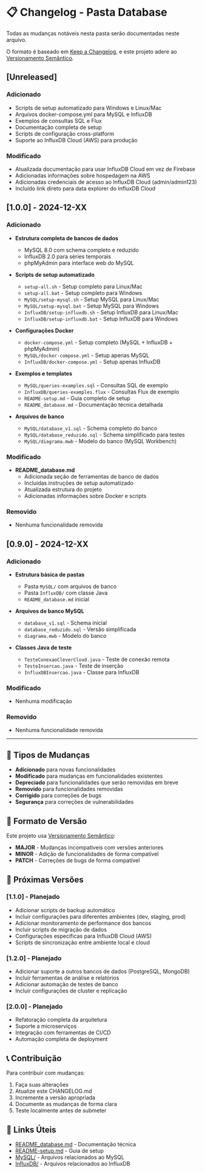 # 📋 Changelog - Pasta Database

Todas as mudanças notáveis nesta pasta serão documentadas neste arquivo.

O formato é baseado em [Keep a Changelog](https://keepachangelog.com/pt-BR/1.0.0/),
e este projeto adere ao [Versionamento Semântico](https://semver.org/lang/pt-BR/).

## [Unreleased]

### Adicionado
- Scripts de setup automatizado para Windows e Linux/Mac
- Arquivos docker-compose.yml para MySQL e InfluxDB
- Exemplos de consultas SQL e Flux
- Documentação completa de setup
- Scripts de configuração cross-platform
- Suporte ao InfluxDB Cloud (AWS) para produção

### Modificado
- Atualizada documentação para usar InfluxDB Cloud em vez de Firebase
- Adicionadas informações sobre hospedagem na AWS
- Adicionadas credenciais de acesso ao InfluxDB Cloud (admin/admin123)
- Incluído link direto para data explorer do InfluxDB Cloud

## [1.0.0] - 2024-12-XX

### Adicionado
- **Estrutura completa de bancos de dados**
  - MySQL 8.0 com schema completo e reduzido
  - InfluxDB 2.0 para séries temporais
  - phpMyAdmin para interface web do MySQL

- **Scripts de setup automatizado**
  - `setup-all.sh` - Setup completo para Linux/Mac
  - `setup-all.bat` - Setup completo para Windows
  - `MySQL/setup-mysql.sh` - Setup MySQL para Linux/Mac
  - `MySQL/setup-mysql.bat` - Setup MySQL para Windows
  - `InfluxDB/setup-influxdb.sh` - Setup InfluxDB para Linux/Mac
  - `InfluxDB/setup-influxdb.bat` - Setup InfluxDB para Windows

- **Configurações Docker**
  - `docker-compose.yml` - Setup completo (MySQL + InfluxDB + phpMyAdmin)
  - `MySQL/docker-compose.yml` - Setup apenas MySQL
  - `InfluxDB/docker-compose.yml` - Setup apenas InfluxDB

- **Exemplos e templates**
  - `MySQL/queries-examples.sql` - Consultas SQL de exemplo
  - `InfluxDB/queries-examples.flux` - Consultas Flux de exemplo
  - `README-setup.md` - Guia completo de setup
  - `README_database.md` - Documentação técnica detalhada

- **Arquivos de banco**
  - `MySQL/database_v1.sql` - Schema completo do banco
  - `MySQL/database_reduzido.sql` - Schema simplificado para testes
  - `MySQL/diagrama.mwb` - Modelo do banco (MySQL Workbench)

### Modificado
- **README_database.md**
  - Adicionada seção de ferramentas de banco de dados
  - Incluídas instruções de setup automatizado
  - Atualizada estrutura do projeto
  - Adicionadas informações sobre Docker e scripts

### Removido
- Nenhuma funcionalidade removida

## [0.9.0] - 2024-12-XX

### Adicionado
- **Estrutura básica de pastas**
  - Pasta `MySQL/` com arquivos de banco
  - Pasta `InfluxDB/` com classe Java
  - `README_database.md` inicial

- **Arquivos de banco MySQL**
  - `database_v1.sql` - Schema inicial
  - `database_reduzido.sql` - Versão simplificada
  - `diagrama.mwb` - Modelo do banco

- **Classes Java de teste**
  - `TesteConexaoCleverCloud.java` - Teste de conexão remota
  - `TesteInsercao.java` - Teste de inserção
  - `InfluxDBInsercao.java` - Classe para InfluxDB

### Modificado
- Nenhuma modificação

### Removido
- Nenhuma funcionalidade removida

---

## 🔄 Tipos de Mudanças

- **Adicionado** para novas funcionalidades
- **Modificado** para mudanças em funcionalidades existentes
- **Depreciado** para funcionalidades que serão removidas em breve
- **Removido** para funcionalidades removidas
- **Corrigido** para correções de bugs
- **Segurança** para correções de vulnerabilidades

## 📝 Formato de Versão

Este projeto usa [Versionamento Semântico](https://semver.org/lang/pt-BR/):

- **MAJOR** - Mudanças incompatíveis com versões anteriores
- **MINOR** - Adição de funcionalidades de forma compatível
- **PATCH** - Correções de bugs de forma compatível

## 🚀 Próximas Versões

### [1.1.0] - Planejado
- Adicionar scripts de backup automático
- Incluir configurações para diferentes ambientes (dev, staging, prod)
- Adicionar monitoramento de performance dos bancos
- Incluir scripts de migração de dados
- Configurações específicas para InfluxDB Cloud (AWS)
- Scripts de sincronização entre ambiente local e cloud

### [1.2.0] - Planejado
- Adicionar suporte a outros bancos de dados (PostgreSQL, MongoDB)
- Incluir ferramentas de análise e relatórios
- Adicionar automação de testes de banco
- Incluir configurações de cluster e replicação

### [2.0.0] - Planejado
- Refatoração completa da arquitetura
- Suporte a microserviços
- Integração com ferramentas de CI/CD
- Automação completa de deployment

## 📞 Contribuição

Para contribuir com mudanças:

1. Faça suas alterações
2. Atualize este CHANGELOG.md
3. Incremente a versão apropriada
4. Documente as mudanças de forma clara
5. Teste localmente antes de submeter

## 🔗 Links Úteis

- [README_database.md](./README_database.md) - Documentação técnica
- [README-setup.md](./README-setup.md) - Guia de setup
- [MySQL/](./MySQL/) - Arquivos relacionados ao MySQL
- [InfluxDB/](./InfluxDB/) - Arquivos relacionados ao InfluxDB

